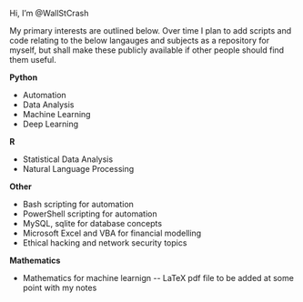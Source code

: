 Hi, I’m @WallStCrash

My primary interests are outlined below. Over time I plan to add scripts and code relating to the below langauges and subjects as a repository for myself, but shall make these publicly available if other people should find them useful. 

__Python__
  - Automation
  - Data Analysis
  - Machine Learning
  - Deep Learning

__R__
  - Statistical Data Analysis
  - Natural Language Processing
  
__Other__
  - Bash scripting for automation
  - PowerShell scripting for automation
  - MySQL, sqlite for database concepts
  - Microsoft Excel and VBA for financial modelling
  - Ethical hacking and network security topics

__Mathematics__
  - Mathematics for machine learnign -- LaTeX pdf file to be added at some point with my notes
  
<!---
WallStCrash/WallStCrash is a ✨ special ✨ repository because its `README.md` (this file) appears on your GitHub profile.
You can click the Preview link to take a look at your changes.
--->
